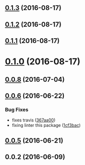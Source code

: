 <a name="0.1.3"></a>
## [0.1.3](https://github.com/coveo/pretty-javascript/compare/v0.1.2...v0.1.3) (2016-08-17)



<a name="0.1.2"></a>
## [0.1.2](https://github.com/coveo/pretty-javascript/compare/v0.1.1...v0.1.2) (2016-08-17)



<a name="0.1.1"></a>
## [0.1.1](https://github.com/coveo/pretty-javascript/compare/v0.1.0...v0.1.1) (2016-08-17)



<a name="0.1.0"></a>
# [0.1.0](https://github.com/coveo/pretty-javascript/compare/v0.0.8...v0.1.0) (2016-08-17)



<a name="0.0.8"></a>
## [0.0.8](https://github.com/coveo/pretty-javascript/compare/v0.0.7...v0.0.8) (2016-07-04)



<a name="0.0.6"></a>
## [0.0.6](https://github.com/coveo/pretty-javascript/compare/v0.0.5...v0.0.6) (2016-06-22)


### Bug Fixes

* fixes travis ([367aa00](https://github.com/coveo/pretty-javascript/commit/367aa00))
* fixing linter this package ([1cf3bac](https://github.com/coveo/pretty-javascript/commit/1cf3bac))



<a name="0.0.5"></a>
## [0.0.5](https://github.com/coveo/pretty-javascript/compare/v0.0.4...v0.0.5) (2016-06-21)



<a name="0.0.2"></a>
## 0.0.2 (2016-06-09)



